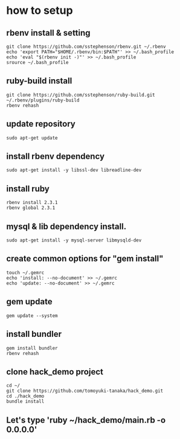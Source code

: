 # how to setup
## rbenv install & setting
```
git clone https://github.com/sstephenson/rbenv.git ~/.rbenv
echo 'export PATH="$HOME/.rbenv/bin:$PATH"' >> ~/.bash_profile
echo 'eval "$(rbenv init -)"' >> ~/.bash_profile
srource ~/.bash_profile
```

## ruby-build install
```
git clone https://github.com/sstephenson/ruby-build.git ~/.rbenv/plugins/ruby-build
rbenv rehash
```
## update repository
`sudo apt-get update`

## install rbenv dependency
`sudo apt-get install -y libssl-dev libreadline-dev`

## install ruby
```
rbenv install 2.3.1
rbenv global 2.3.1
```

## mysql & lib dependency install.
`sudo apt-get install -y mysql-server libmysqld-dev`

## create common options for "gem install"
```
touch ~/.gemrc
echo 'install: --no-document' >> ~/.gemrc
echo 'update: --no-document' >> ~/.gemrc
```

## gem update
`gem update --system`

## install bundler
```
gem install bundler
rbenv rehash
```

## clone hack_demo project
```
cd ~/
git clone https://github.com/tomoyuki-tanaka/hack_demo.git
cd ./hack_demo
bundle install
```

## Let's type 'ruby ~/hack_demo/main.rb -o 0.0.0.0'
